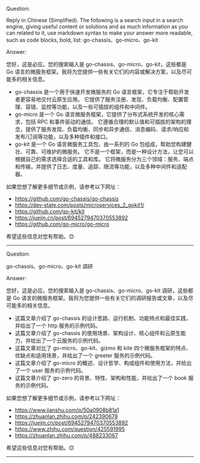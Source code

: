 Question:

Reply in Chinese (Simplified).
The following is a search input in a search engine, giving useful content or solutions and as much information as you can related to it, use markdown syntax to make your answer more readable, such as code blocks, bold, list:
go-chassis、go-micro、go-kit

Answer:

您好，这是必应。您的搜索输入是 go-chassis、go-micro、go-kit，这些都是 Go 语言的微服务框架。我将为您提供一些有关它们的内容或解决方案，以及尽可能多的相关信息。

- go-chassis 是一个用于快速开发微服务的 Go 语言框架，它专注于帮助开发者更容易地交付云原生应用。 它提供了服务注册、发现、负载均衡、配置管理、容错、监控等功能，以及一些可插拔的组件和中间件。
- go-micro 是一个 Go 语言微服务框架，它提供了分布式系统开发的核心需求，包括 RPC 和事件驱动的通信。 它遵循合理的默认值和可插拔的架构的理念，提供了服务发现、负载均衡、同步和异步通信、消息编码、请求/响应和发布/订阅等功能，以及多种插件和接口。
- go-kit 是一个 Go 语言微服务工具包，由一系列的 Go 包组成，帮助您构建健壮、可靠、可维护的微服务。 它不是一个框架，而是一种设计方法，让您可以根据自己的需求选择合适的工具和库。 它将微服务分为三个领域：服务、端点和传输，并提供了日志、度量、追踪、限流等功能，以及多种中间件和适配器。

如果您想了解更多细节或示例，请参考以下网址：

-  https://github.com/go-chassis/go-chassis
-  https://dev-state.com/posts/microservices_2_gokit1/
-  https://github.com/go-kit/kit
-  https://juejin.cn/post/6945279470370553892
-  https://github.com/go-micro/go-micro

希望这些信息对您有帮助。😊


<hr/>

Question:

go-chassis、go-micro、go-kit 调研

Answer:

您好，这是必应。您的搜索输入是 go-chassis、go-micro、go-kit 调研，这些都是 Go 语言的微服务框架。我将为您提供一些有关它们的调研报告或文章，以及尽可能多的相关信息。

-  这篇文章介绍了 go-chassis 的设计思路、运行机制、功能特点和最佳实践，并给出了一个 http 服务的示例代码。
-  这篇文章介绍了 go-chassis 的使用场景、架构设计、核心组件和云原生能力，并给出了一个云服务的示例代码。
-  这篇文章对比了 go-micro、go-kit、gizmo 和 kite 四个微服务框架的特点、优缺点和适用场景，并给出了一个 greeter 服务的示例代码。
-  这篇文章介绍了 go-micro 的概述、设计哲学、构成组件和使用方法，并给出了一个 user 服务的示例代码。
-  这篇文章介绍了 go-zero 的背景、特性、架构和性能，并给出了一个 book 服务的示例代码。

如果您想了解更多细节或示例，请参考以下网址：

-  https://www.jianshu.com/p/50a0908b81a1
-  https://zhuanlan.zhihu.com/p/242390678
-  https://juejin.cn/post/6945279470370553892
-  https://www.zhihu.com/question/425591995
-  https://zhuanlan.zhihu.com/p/488233067

希望这些信息对您有帮助。😊


<hr/>

